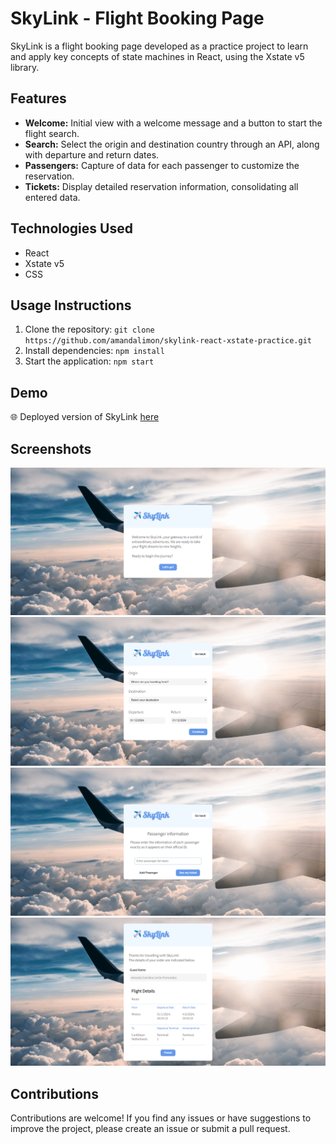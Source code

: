 # SkyLink - Flight Booking Page

SkyLink is a flight booking page developed as a practice project to learn and apply key concepts of state machines in React, using the Xstate v5 library.

## Features

- **Welcome:** Initial view with a welcome message and a button to start the flight search.
- **Search:** Select the origin and destination country through an API, along with departure and return dates.
- **Passengers:** Capture of data for each passenger to customize the reservation.
- **Tickets:** Display detailed reservation information, consolidating all entered data.

## Technologies Used

- React
- Xstate v5
- CSS

## Usage Instructions

1. Clone the repository: `git clone https://github.com/amandalimon/skylink-react-xstate-practice.git`
3. Install dependencies: `npm install`
4. Start the application: `npm start`

## Demo

🌐 Deployed version of SkyLink [here](https://amandalimon.github.io/skylink-react-xstate-practice/)

## Screenshots

![Welcome](screenshots/Welcome.png)
![Search](screenshots/Search.png)
![Passengers](screenshots/Passengers.png)
![Tickets](screenshots/Tickets.png)

## Contributions

Contributions are welcome! If you find any issues or have suggestions to improve the project, please create an issue or submit a pull request.
